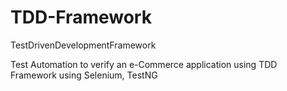 # TDD-Framework
TestDrivenDevelopmentFramework

Test Automation to verify an e-Commerce application using TDD Framework using Selenium, TestNG

